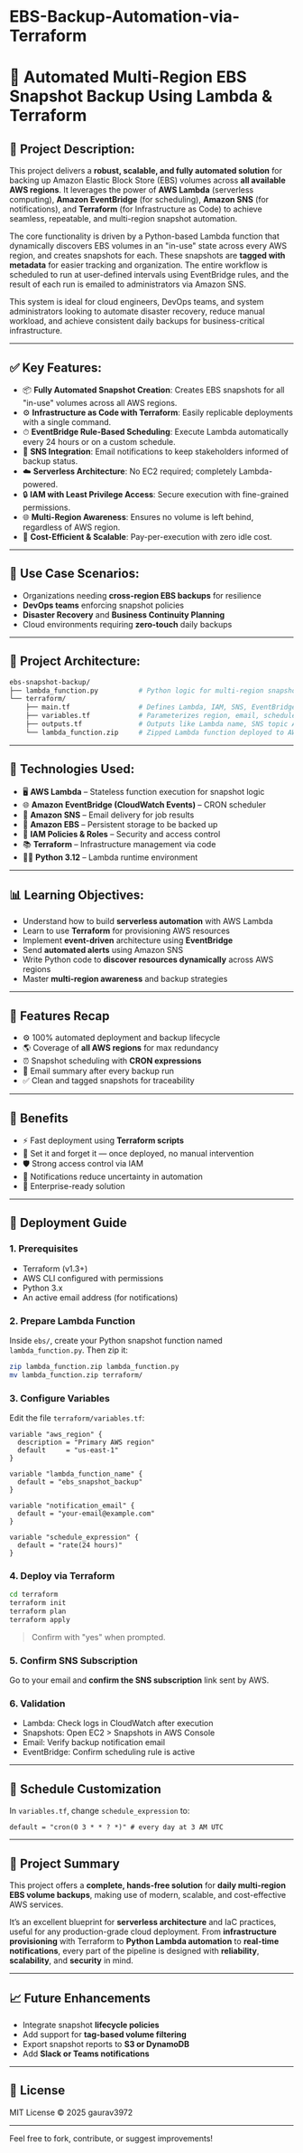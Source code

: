# EBS-Backup-Automation-via-Terraform

# 🌌 Automated Multi-Region EBS Snapshot Backup Using Lambda & Terraform

## 📘 Project Description:

This project delivers a **robust, scalable, and fully automated solution** for backing up Amazon Elastic Block Store (EBS) volumes across **all available AWS regions**. It leverages the power of **AWS Lambda** (serverless computing), **Amazon EventBridge** (for scheduling), **Amazon SNS** (for notifications), and **Terraform** (for Infrastructure as Code) to achieve seamless, repeatable, and multi-region snapshot automation.

The core functionality is driven by a Python-based Lambda function that dynamically discovers EBS volumes in an "in-use" state across every AWS region, and creates snapshots for each. These snapshots are **tagged with metadata** for easier tracking and organization. The entire workflow is scheduled to run at user-defined intervals using EventBridge rules, and the result of each run is emailed to administrators via Amazon SNS.

This system is ideal for cloud engineers, DevOps teams, and system administrators looking to automate disaster recovery, reduce manual workload, and achieve consistent daily backups for business-critical infrastructure.

---

## ✅ Key Features:

* 📦 **Fully Automated Snapshot Creation**: Creates EBS snapshots for all "in-use" volumes across all AWS regions.
* ⚙️ **Infrastructure as Code with Terraform**: Easily replicable deployments with a single command.
* ⏱ **EventBridge Rule-Based Scheduling**: Execute Lambda automatically every 24 hours or on a custom schedule.
* 📢 **SNS Integration**: Email notifications to keep stakeholders informed of backup status.
* ☁️ **Serverless Architecture**: No EC2 required; completely Lambda-powered.
* 🔒 **IAM with Least Privilege Access**: Secure execution with fine-grained permissions.
* 🌐 **Multi-Region Awareness**: Ensures no volume is left behind, regardless of AWS region.
* 🏑 **Cost-Efficient & Scalable**: Pay-per-execution with zero idle cost.

---

## 🧱 Use Case Scenarios:

* Organizations needing **cross-region EBS backups** for resilience
* **DevOps teams** enforcing snapshot policies
* **Disaster Recovery** and **Business Continuity Planning**
* Cloud environments requiring **zero-touch** daily backups

---

## 🧰 Project Architecture:

```bash
ebs-snapshot-backup/
├── lambda_function.py          # Python logic for multi-region snapshot creation
└── terraform/
    ├── main.tf                 # Defines Lambda, IAM, SNS, EventBridge
    ├── variables.tf            # Parameterizes region, email, schedule
    ├── outputs.tf              # Outputs like Lambda name, SNS topic ARN
    └── lambda_function.zip     # Zipped Lambda function deployed to AWS
```

---

## 🔧 Technologies Used:

* 🖥️ **AWS Lambda** – Stateless function execution for snapshot logic
* 🌐 **Amazon EventBridge (CloudWatch Events)** – CRON scheduler
* 📧 **Amazon SNS** – Email delivery for job results
* 📁 **Amazon EBS** – Persistent storage to be backed up
* 🔐 **IAM Policies & Roles** – Security and access control
* 📚 **Terraform** – Infrastructure management via code
* 🧙‍♂️ **Python 3.12** – Lambda runtime environment

---

## 📊 Learning Objectives:

* Understand how to build **serverless automation** with AWS Lambda
* Learn to use **Terraform** for provisioning AWS resources
* Implement **event-driven** architecture using **EventBridge**
* Send **automated alerts** using Amazon SNS
* Write Python code to **discover resources dynamically** across AWS regions
* Master **multi-region awareness** and backup strategies

---

## 🚀 Features Recap

* ⚙️ 100% automated deployment and backup lifecycle
* 🌎 Coverage of **all AWS regions** for max redundancy
* ⏰ Snapshot scheduling with **CRON expressions**
* 📧 Email summary after every backup run
* ✅ Clean and tagged snapshots for traceability

---

## 💪 Benefits

* ⚡ Fast deployment using **Terraform scripts**
* 🧠 Set it and forget it — once deployed, no manual intervention
* 🛡️ Strong access control via IAM
* 🚨 Notifications reduce uncertainty in automation
* 💎 Enterprise-ready solution

---

## 🚧 Deployment Guide

### 1. Prerequisites

* Terraform (v1.3+)
* AWS CLI configured with permissions
* Python 3.x
* An active email address (for notifications)

### 2. Prepare Lambda Function

Inside `ebs/`, create your Python snapshot function named `lambda_function.py`. Then zip it:

```bash
zip lambda_function.zip lambda_function.py
mv lambda_function.zip terraform/
```

### 3. Configure Variables

Edit the file `terraform/variables.tf`:

```hcl
variable "aws_region" {
  description = "Primary AWS region"
  default     = "us-east-1"
}

variable "lambda_function_name" {
  default = "ebs_snapshot_backup"
}

variable "notification_email" {
  default = "your-email@example.com"
}

variable "schedule_expression" {
  default = "rate(24 hours)"
}
```

### 4. Deploy via Terraform

```bash
cd terraform
terraform init
terraform plan
terraform apply
```

> Confirm with "yes" when prompted.

### 5. Confirm SNS Subscription

Go to your email and **confirm the SNS subscription** link sent by AWS.

### 6. Validation

* Lambda: Check logs in CloudWatch after execution
* Snapshots: Open EC2 > Snapshots in AWS Console
* Email: Verify backup notification email
* EventBridge: Confirm scheduling rule is active

---

## 📅 Schedule Customization

In `variables.tf`, change `schedule_expression` to:

```hcl
default = "cron(0 3 * * ? *)" # every day at 3 AM UTC
```

---

## 📄 Project Summary

This project offers a **complete, hands-free solution** for **daily multi-region EBS volume backups**, making use of modern, scalable, and cost-effective AWS services.

It’s an excellent blueprint for **serverless architecture** and IaC practices, useful for any production-grade cloud deployment. From **infrastructure provisioning** with Terraform to **Python Lambda automation** to **real-time notifications**, every part of the pipeline is designed with **reliability**, **scalability**, and **security** in mind.

---

## 📈 Future Enhancements

* Integrate snapshot **lifecycle policies**
* Add support for **tag-based volume filtering**
* Export snapshot reports to **S3 or DynamoDB**
* Add **Slack or Teams notifications**

---

## 📑 License

MIT License © 2025 gaurav3972

---

Feel free to fork, contribute, or suggest improvements!
